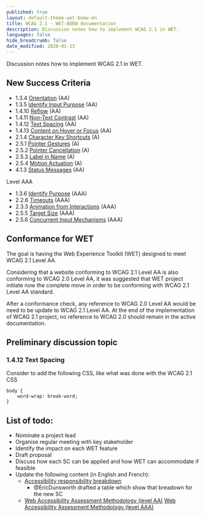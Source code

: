 ```yaml
---
published: true
layout: default-theme-wet-boew-en
title: WCAG 2.1 - WET-BOEW documentation
description: Discussion notes how to implement WCAG 2.1 in WET.
languages: false
hide_breadcrumb: false
date_modified: 2020-01-13
---
```


Discussion notes how to implement WCAG 2.1 in WET.

## New Success Criteria
* 1.3.4 [Orientation](https://www.w3.org/TR/WCAG21/#non-text-contrast#orientation) (AA)
* 1.3.5 [Identify Input Purpose](https://www.w3.org/TR/WCAG21/#non-text-contrast#identify-input-purpose) (AA)
* 1.4.10 [Reflow](https://www.w3.org/TR/WCAG21/#non-text-contrast#reflow) (AA)
* 1.4.11 [Non-Text Contrast](https://www.w3.org/TR/WCAG21/#non-text-contrast#non-text-contrast) (AA)
* 1.4.12 [Text Spacing](https://www.w3.org/TR/WCAG21/#non-text-contrast#text-spacing) (AA)
* 1.4.13 [Content on Hover or Focus](https://www.w3.org/TR/WCAG21/#non-text-contrast#content-on-hover-or-focus) (AA)
* 2.1.4 [Character Key Shortcuts](https://www.w3.org/TR/WCAG21/#non-text-contrast#character-key-shortcuts) (A)
* 2.5.1 [Pointer Gestures](https://www.w3.org/TR/WCAG21/#non-text-contrast#pointer-gestures) (A)
* 2.5.2 [Pointer Cancellation](https://www.w3.org/TR/WCAG21/#non-text-contrast#pointer-cancellation) (A)
* 2.5.3 [Label in Name](https://www.w3.org/TR/WCAG21/#non-text-contrast#label-in-name) (A)
* 2.5.4 [Motion Actuation](https://www.w3.org/TR/WCAG21/#non-text-contrast#motion-actuation) (A)
* 4.1.3 [Status Messages](https://www.w3.org/TR/WCAG21/#non-text-contrast#status-messages) (AA)

Level AAA
* 1.3.6 [Identify Purpose](https://www.w3.org/TR/WCAG21/#non-text-contrast#identify-purpose) (AAA)
* 2.2.6 [Timeouts](https://www.w3.org/TR/WCAG21/#non-text-contrast#timeouts) (AAA)
* 2.3.3 [Animation from Interactions](https://www.w3.org/TR/WCAG21/#non-text-contrast#animation-from-interactions) (AAA)
* 2.5.5 [Target Size](https://www.w3.org/TR/WCAG21/#non-text-contrast#target-size) (AAA)
* 2.5.6 [Concurrent Input Mechanisms](https://www.w3.org/TR/WCAG21/#non-text-contrast#concurrent-input-mechanisms) (AAA)

## Conformance for WET
The goal is having the Web Experience Toolkit (WET) designed to meet WCAG 2.1 Level AA.

Considering that a website conforming to WCAG 2.1 Level AA is also conforming to WCAG 2.0 Level AA, it was suggested that  WET project initiate now the complete move in order to be conforming with WCAG 2.1 Level AA standard.

After a conformance check, any reference to WCAG 2.0 Level AA would be need to be update to WCAG 2.1 Level AA. At the end of the implementation of WCAG 2.1 project, no reference to WCAG 2.0 should remain in the active documentation.


## Preliminary discussion topic

### 1.4.12 Text Spacing

Consider to add the following CSS, like what was done with the WCAG 2.1 CSS
```
body {
	word-wrap: break-word;
}
```

## List of todo:

* Nominate a project lead
* Organise regular meeting with key stakeholder
* Identify the impact on each WET feature
* Draft proposal
* Discuss how each SC can be applied and how WET can accommodate if feasible
* Update the following content (in English and French):
	* [Accessibility responsibility breakdown](http://wet-boew.github.io/wet-boew/demos/arb-rra/arb-rra-en.html)
		* @EricDunsworth drafted a table which show that breadown for the new SC
	* [Web Accessibility Assessment Methodology (level AA)](http://wet-boew.github.io/wet-boew/demos/wamethod/wamethod-AA-en.html)
	[Web Accessibility Assessment Methodology (level AAA)](http://wet-boew.github.io/wet-boew/demos/wamethod/wamethod-AAA-en.html)
